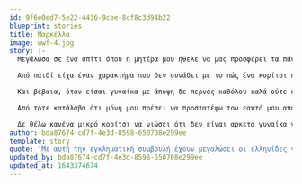 ```yaml
---
id: 9f6e0ed7-5e22-4436-9cee-8cf8c3d94b22
blueprint: stories
title: Μαρκέλλα
image: wwf-4.jpg
story: |-
  Μεγάλωσα σε ένα σπίτι όπου η μητέρα μου ήθελε να μας προσφέρει τα πάντα. Δούλευε μέχρι αργά για να μη μας λείψει τίποτα υλικά και περνούσε όλο τον ελεύθερο χρόνο της μαζί μας για να μη μας λείψει τίποτα συναισθηματικά. Μεγάλωσε εμένα και την αδερφή μου με απίστευτη αγάπη αλλά και με μια αίσθηση ότι είμαστε ικανές να κάνουμε και να γίνουμε ό,τι εμείς θέλουμε. Βέβαια, βγαίνοντας στον έξω κόσμο συνειδητοποιήσαμε ότι αυτό δεν ήταν τόσο εύκολο. 

  Από παιδί είχα έναν χαρακτήρα που δεν συνάδει με το πώς ένα κορίτσι πρέπει να έχει σύμφωνα με την κοινωνία. Δε μπορούσα να καταλάβω γιατί έπρεπε να περιορίζω τις δυνατότητες μου εξαιτίας του φύλου μου. Γι’αυτό κάθε φορά που άκουγα ότι δε μπορώ να κάνω κάτι επειδή είμαι κορίτσι, πήγαινα και το έκανα, από το να σηκώσω μια βαλίτσα μέχρι το να πλακωθώ με τα αγόρια της γειτονιάς μου. Σύμφωνα με τους δικούς μου ήμουν το αγόρι της οικογένειας επειδή ήμουν δυνατή, ισχυρογνώμον, αθλητική και ανεξάρτητη. Και πάντα αναρωτιόμουν γιατί να είμαι εγώ σαν αγόρι και όχι το αγόρι σαν εμένα, γιατί η δική μου προσωπικότητα έπρεπε να ανήκει σε κάποιον άλλον και εγώ απλά έτυχε να την έχω.

  Και βέβαια, όταν είσαι γυναίκα με άποψη δε περνάς καθόλου καλά ούτε στο σχολείο και για αυτό δέχτηκα από μικρή ηλικία bullying που πολλές φορές κατέληγε σε κάποιο από τα αγόρια της τάξης μου να με χτυπάει, μάλλον δε του άρεζε αυτό που έλεγα. Όσες φορές και να ερχόταν η μητέρα μου στο σχολείο να παραπονεθεί, οι καθηγητές απλά «μάλωναν» το αγοράκι και του έλεγαν να μη το ξανακάνει. Σα να θεωρούσαν πολύ φυσιολογικό ότι ένα αγοράκι μπορεί να χτυπήσει το κεφάλι της συμμαθήτριας του στο θρανίο. Μπορεί να σκεφτόντουσαν ότι το κοριτσάκι μάλλον κάτι θα είπε που να τον προκάλεσε. Εγώ πάντως θυμάμαι όλοι οι δάσκαλοι μου ή μάλλον οι υποτιθέμενοι παιδαγωγοί μου να μου δίνουν τη «συμβουλή» να μη δίνω σημασία σε αυτά τα αγόρια ή καλύτερα να κάνω πως δεν ακούω και θα με αφήσουν ήσυχη. Με αυτή την εγκληματική συμβουλή έχουν μεγαλώσει οι ελληνίδες γυναίκες από το νηπιαγωγείο, μη τους ακούς, μη τους πειράξεις και δε θα σου κάνουν κακό. Γιατί αν σου κάνουν, εσύ το προκάλεσες.  

  Από τότε κατάλαβα ότι μόνη μου πρέπει να προστατέψω τον εαυτό μου από αυτές τις συμπεριφορές και αποφάσισα να κρύψω ή καλύτερα να πιέσω για κάποιο διάστημα στοιχεία της προσωπικότητας μου που είναι ενοχλητικά σε κάποιους.  Όμως μεγαλώνοντας γνώρισα γυναίκες που μπορούσα να ταυτιστώ μαζί τους και είδα πως αυτές χρησιμοποιούσαν το χαρακτήρα και τα χαρίσματα τους για να βοηθήσουν τους άλλους και να εξελιχθούν οι ίδιες. Συνειδητοποίησα ότι η προσωπικότητα μου είναι η δύναμη μου και θέλω να τη χρησιμοποιήσω για να κάνω αυτό τον κόσμο λίγο πιο δίκαιο από ότι ήταν χθες.

  Δε θέλω κανένα μικρό κορίτσι να νιώσει ότι δεν είναι αρκετά γυναίκα για τη κοινωνία, ότι δεν έχει τον «σωστό χαρακτήρα» ή ότι πρέπει να περιορίσει τις δυνατότητες της ώστε να μπορέσει να επιβιώσει σε αυτό τον κόσμο. Και κυρίως, δε θέλω κανένα κορίτσι να μεγαλώσει σε μία κοινωνία όπου δε μπορεί να εξελιχθεί επειδή φοβάται το χέρι ή τη γλώσσα ενός άντρα.
author: bda87674-cd7f-4e3d-8598-650708e299ee
template: story
quote: 'Με αυτή την εγκληματική συμβουλή έχουν μεγαλώσει οι ελληνίδες γυναίκες από το νηπιαγωγείο, μη τους ακούς, μη τους πειράξεις και δε θα σου κάνουν κακό. Γιατί αν σου κάνουν, εσύ το προκάλεσες.'
updated_by: bda87674-cd7f-4e3d-8598-650708e299ee
updated_at: 1643374674
---
```

